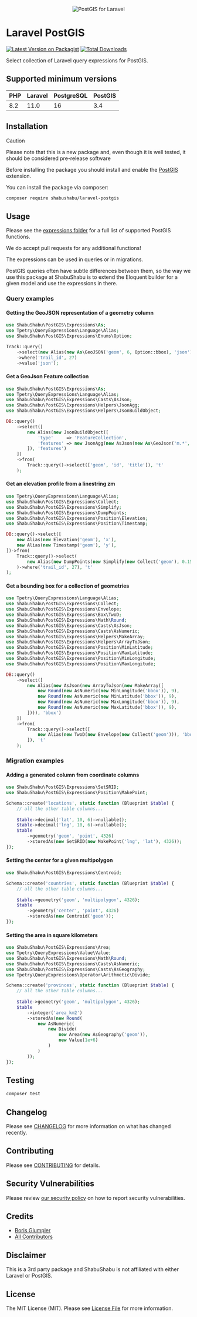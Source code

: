 <p align="center"><img src="laravel-postgis.png" alt="PostGIS for Laravel"></p>

# Laravel PostGIS

[![Latest Version on Packagist](https://img.shields.io/packagist/v/shabushabu/laravel-postgis.svg?style=flat-square)](https://packagist.org/packages/shabushabu/laravel-postgis)
[![Total Downloads](https://img.shields.io/packagist/dt/shabushabu/laravel-postgis.svg?style=flat-square)](https://packagist.org/packages/shabushabu/laravel-postgis)

Select collection of Laravel query expressions for PostGIS.

## Supported minimum versions

| PHP | Laravel | PostgreSQL | PostGIS |
|-----|---------|------------|---------|
| 8.2 | 11.0    | 16         | 3.4     |

## Installation

> [!CAUTION]
> Please note that this is a new package and, even though it is well tested, it should be considered pre-release software

Before installing the package you should install and enable the [PostGIS](https://postgis.net/documentation/getting_started/) extension.

You can install the package via composer:

```bash
composer require shabushabu/laravel-postgis
```

## Usage

Please see the [expressions folder](src/Expressions) for a full list of supported PostGIS functions.

We do accept pull requests for any additional functions!

The expressions can be used in queries or in migrations.

PostGIS queries often have subtle differences between them, so the way we use this package at ShabuShabu is to extend the Eloquent builder for a given model and use the expressions in there.

### Query examples

#### Getting the GeoJSON representation of a geometry column

```php
use ShabuShabu\PostGIS\Expressions\As;
use Tpetry\QueryExpressions\Language\Alias;
use ShabuShabu\PostGIS\Expressions\Enums\Option;

Track::query()
    ->select(new Alias(new As\GeoJSON('geom', 6, Option::bbox), 'json'))
    ->where('trail_id', 27)
    ->value('json');
```

#### Get a GeoJson Feature collection

```php
use ShabuShabu\PostGIS\Expressions\As;
use Tpetry\QueryExpressions\Language\Alias;
use ShabuShabu\PostGIS\Expressions\Casts\AsJson;
use ShabuShabu\PostGIS\Expressions\Helpers\JsonAgg;
use ShabuShabu\PostGIS\Expressions\Helpers\JsonBuildObject;

DB::query()
    ->select([
        new Alias(new JsonBuildObject([
            'type'     => 'FeatureCollection',
            'features' => new JsonAgg(new AsJson(new As\GeoJson('m.*', null, null)))
        ]), 'features')
    ])
    ->from(
        Track::query()->select(['geom', 'id', 'title']), 't'
    );
```

#### Get an elevation profile from a linestring zm

```php
use Tpetry\QueryExpressions\Language\Alias;
use ShabuShabu\PostGIS\Expressions\Collect;
use ShabuShabu\PostGIS\Expressions\Simplify;
use ShabuShabu\PostGIS\Expressions\DumpPoints;
use ShabuShabu\PostGIS\Expressions\Position\Elevation;
use ShabuShabu\PostGIS\Expressions\Position\Timestamp;

DB::query()->select([
    new Alias(new Elevation('geom'), 'x'),
    new Alias(new Timestamp('geom'), 'y'),
])->from(
    Track::query()->select(
        new Alias(new DumpPoints(new Simplify(new Collect('geom'), 0.15)), 'geom')
    )->where('trail_id', 27), 't'
);
```

#### Get a bounding box for a collection of geometries

```php
use Tpetry\QueryExpressions\Language\Alias;
use ShabuShabu\PostGIS\Expressions\Collect;
use ShabuShabu\PostGIS\Expressions\Envelope;
use ShabuShabu\PostGIS\Expressions\Box\TwoD;
use ShabuShabu\PostGIS\Expressions\Math\Round;
use ShabuShabu\PostGIS\Expressions\Casts\AsJson;
use ShabuShabu\PostGIS\Expressions\Casts\AsNumeric;
use ShabuShabu\PostGIS\Expressions\Helpers\MakeArray;
use ShabuShabu\PostGIS\Expressions\Helpers\ArrayToJson;
use ShabuShabu\PostGIS\Expressions\Position\MinLatitude;
use ShabuShabu\PostGIS\Expressions\Position\MaxLatitude;
use ShabuShabu\PostGIS\Expressions\Position\MinLongitude;
use ShabuShabu\PostGIS\Expressions\Position\MaxLongitude;

DB::query()
    ->select([
        new Alias(new AsJson(new ArrayToJson(new MakeArray([
            new Round(new AsNumeric(new MinLongitude('bbox')), 9),
            new Round(new AsNumeric(new MinLatitude('bbox')), 9),
            new Round(new AsNumeric(new MaxLongitude('bbox')), 9),
            new Round(new AsNumeric(new MaxLatitude('bbox')), 9),
        ]))), 'bbox')
    ])
    ->from(
        Track::query()->select([
            new Alias(new TwoD(new Envelope(new Collect('geom'))), 'bbox')
        ]), 't'
    );
```

### Migration examples

#### Adding a generated column from coordinate columns

```php
use ShabuShabu\PostGIS\Expressions\SetSRID;
use ShabuShabu\PostGIS\Expressions\Position\MakePoint;

Schema::create('locations', static function (Blueprint $table) {
    // all the other table columns...
    
    $table->decimal('lat', 10, 6)->nullable();
    $table->decimal('lng', 10, 6)->nullable();
    $table
        ->geometry('geom', 'point', 4326)
        ->storedAs(new SetSRID(new MakePoint('lng', 'lat'), 4326));
});
```

#### Setting the center for a given multipolygon

```php
use ShabuShabu\PostGIS\Expressions\Centroid;

Schema::create('countries', static function (Blueprint $table) {
    // all the other table columns...
   
    $table->geometry('geom', 'multipolygon', 4326);
    $table
        ->geometry('center', 'point', 4326)
        ->storedAs(new Centroid('geom'));
});
```

#### Setting the area in square kilometers

```php
use ShabuShabu\PostGIS\Expressions\Area;
use Tpetry\QueryExpressions\Value\Value;
use ShabuShabu\PostGIS\Expressions\Math\Round;
use ShabuShabu\PostGIS\Expressions\Casts\AsNumeric;
use ShabuShabu\PostGIS\Expressions\Casts\AsGeography;
use Tpetry\QueryExpressions\Operator\Arithmetic\Divide;

Schema::create('provinces', static function (Blueprint $table) {
    // all the other table columns...
   
    $table->geometry('geom', 'multipolygon', 4326);
    $table
        ->integer('area_km2')
        ->storedAs(new Round(
            new AsNumeric(
                new Divide(
                    new Area(new AsGeography('geom')),
                    new Value(1e+6)
                )
            )
        ));
});
```

## Testing

```bash
composer test
```

## Changelog

Please see [CHANGELOG](CHANGELOG.md) for more information on what has changed recently.

## Contributing

Please see [CONTRIBUTING](CONTRIBUTING.md) for details.

## Security Vulnerabilities

Please review [our security policy](../../security/policy) on how to report security vulnerabilities.

## Credits

- [Boris Glumpler](https://github.com/boris-glumpler)
- [All Contributors](../../contributors)

## Disclaimer

This is a 3rd party package and ShabuShabu is not affiliated with either Laravel or PostGIS.

## License

The MIT License (MIT). Please see [License File](LICENSE.md) for more information.
